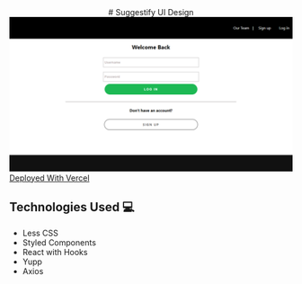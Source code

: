 <center># Suggestify UI Design </center>
<img src="./suggestify_ss_1.png" />
<a href="https://suggestify-ui-design.vercel.app/">Deployed With Vercel</a>

## Technologies Used :computer:
- Less CSS
- Styled Components
- React with Hooks
- Yupp
- Axios
